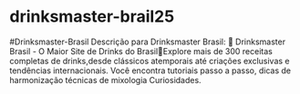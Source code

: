 # drinksmaster-brail25
#Drinksmaster-Brasil Descrição para Drinksmaster Brasil:   🌟 Drinksmaster Brasil - O Maior Site de Drinks do Brasil🌟Explore mais de 300 receitas completas de drinks,desde clássicos atemporais até criações exclusivas e tendências internacionais. Você encontra tutoriais passo a passo, dicas de harmonização técnicas de mixologia Curiosidades.
